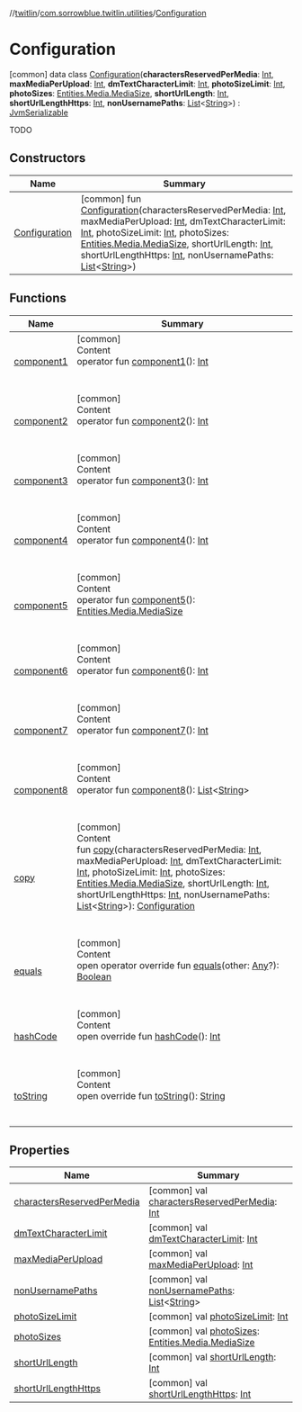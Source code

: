 //[twitlin](../../index.md)/[com.sorrowblue.twitlin.utilities](../index.md)/[Configuration](index.md)



# Configuration  
 [common] data class [Configuration](index.md)(**charactersReservedPerMedia**: [Int](https://kotlinlang.org/api/latest/jvm/stdlib/kotlin/-int/index.html), **maxMediaPerUpload**: [Int](https://kotlinlang.org/api/latest/jvm/stdlib/kotlin/-int/index.html), **dmTextCharacterLimit**: [Int](https://kotlinlang.org/api/latest/jvm/stdlib/kotlin/-int/index.html), **photoSizeLimit**: [Int](https://kotlinlang.org/api/latest/jvm/stdlib/kotlin/-int/index.html), **photoSizes**: [Entities.Media.MediaSize](../../com.sorrowblue.twitlin.objects/-entities/-media/-media-size/index.md), **shortUrlLength**: [Int](https://kotlinlang.org/api/latest/jvm/stdlib/kotlin/-int/index.html), **shortUrlLengthHttps**: [Int](https://kotlinlang.org/api/latest/jvm/stdlib/kotlin/-int/index.html), **nonUsernamePaths**: [List](https://kotlinlang.org/api/latest/jvm/stdlib/kotlin.collections/-list/index.html)<[String](https://kotlinlang.org/api/latest/jvm/stdlib/kotlin/-string/index.html)>) : [JvmSerializable](../../com.sorrowblue.twitlin.annotation/-jvm-serializable/index.md)

TODO

   


## Constructors  
  
|  Name|  Summary| 
|---|---|
| <a name="com.sorrowblue.twitlin.utilities/Configuration/Configuration/#kotlin.Int#kotlin.Int#kotlin.Int#kotlin.Int#com.sorrowblue.twitlin.objects.Entities.Media.MediaSize#kotlin.Int#kotlin.Int#kotlin.collections.List[kotlin.String]/PointingToDeclaration/"></a>[Configuration](-configuration.md)| <a name="com.sorrowblue.twitlin.utilities/Configuration/Configuration/#kotlin.Int#kotlin.Int#kotlin.Int#kotlin.Int#com.sorrowblue.twitlin.objects.Entities.Media.MediaSize#kotlin.Int#kotlin.Int#kotlin.collections.List[kotlin.String]/PointingToDeclaration/"></a> [common] fun [Configuration](-configuration.md)(charactersReservedPerMedia: [Int](https://kotlinlang.org/api/latest/jvm/stdlib/kotlin/-int/index.html), maxMediaPerUpload: [Int](https://kotlinlang.org/api/latest/jvm/stdlib/kotlin/-int/index.html), dmTextCharacterLimit: [Int](https://kotlinlang.org/api/latest/jvm/stdlib/kotlin/-int/index.html), photoSizeLimit: [Int](https://kotlinlang.org/api/latest/jvm/stdlib/kotlin/-int/index.html), photoSizes: [Entities.Media.MediaSize](../../com.sorrowblue.twitlin.objects/-entities/-media/-media-size/index.md), shortUrlLength: [Int](https://kotlinlang.org/api/latest/jvm/stdlib/kotlin/-int/index.html), shortUrlLengthHttps: [Int](https://kotlinlang.org/api/latest/jvm/stdlib/kotlin/-int/index.html), nonUsernamePaths: [List](https://kotlinlang.org/api/latest/jvm/stdlib/kotlin.collections/-list/index.html)<[String](https://kotlinlang.org/api/latest/jvm/stdlib/kotlin/-string/index.html)>)   <br>


## Functions  
  
|  Name|  Summary| 
|---|---|
| <a name="com.sorrowblue.twitlin.utilities/Configuration/component1/#/PointingToDeclaration/"></a>[component1](component1.md)| <a name="com.sorrowblue.twitlin.utilities/Configuration/component1/#/PointingToDeclaration/"></a>[common]  <br>Content  <br>operator fun [component1](component1.md)(): [Int](https://kotlinlang.org/api/latest/jvm/stdlib/kotlin/-int/index.html)  <br><br><br>
| <a name="com.sorrowblue.twitlin.utilities/Configuration/component2/#/PointingToDeclaration/"></a>[component2](component2.md)| <a name="com.sorrowblue.twitlin.utilities/Configuration/component2/#/PointingToDeclaration/"></a>[common]  <br>Content  <br>operator fun [component2](component2.md)(): [Int](https://kotlinlang.org/api/latest/jvm/stdlib/kotlin/-int/index.html)  <br><br><br>
| <a name="com.sorrowblue.twitlin.utilities/Configuration/component3/#/PointingToDeclaration/"></a>[component3](component3.md)| <a name="com.sorrowblue.twitlin.utilities/Configuration/component3/#/PointingToDeclaration/"></a>[common]  <br>Content  <br>operator fun [component3](component3.md)(): [Int](https://kotlinlang.org/api/latest/jvm/stdlib/kotlin/-int/index.html)  <br><br><br>
| <a name="com.sorrowblue.twitlin.utilities/Configuration/component4/#/PointingToDeclaration/"></a>[component4](component4.md)| <a name="com.sorrowblue.twitlin.utilities/Configuration/component4/#/PointingToDeclaration/"></a>[common]  <br>Content  <br>operator fun [component4](component4.md)(): [Int](https://kotlinlang.org/api/latest/jvm/stdlib/kotlin/-int/index.html)  <br><br><br>
| <a name="com.sorrowblue.twitlin.utilities/Configuration/component5/#/PointingToDeclaration/"></a>[component5](component5.md)| <a name="com.sorrowblue.twitlin.utilities/Configuration/component5/#/PointingToDeclaration/"></a>[common]  <br>Content  <br>operator fun [component5](component5.md)(): [Entities.Media.MediaSize](../../com.sorrowblue.twitlin.objects/-entities/-media/-media-size/index.md)  <br><br><br>
| <a name="com.sorrowblue.twitlin.utilities/Configuration/component6/#/PointingToDeclaration/"></a>[component6](component6.md)| <a name="com.sorrowblue.twitlin.utilities/Configuration/component6/#/PointingToDeclaration/"></a>[common]  <br>Content  <br>operator fun [component6](component6.md)(): [Int](https://kotlinlang.org/api/latest/jvm/stdlib/kotlin/-int/index.html)  <br><br><br>
| <a name="com.sorrowblue.twitlin.utilities/Configuration/component7/#/PointingToDeclaration/"></a>[component7](component7.md)| <a name="com.sorrowblue.twitlin.utilities/Configuration/component7/#/PointingToDeclaration/"></a>[common]  <br>Content  <br>operator fun [component7](component7.md)(): [Int](https://kotlinlang.org/api/latest/jvm/stdlib/kotlin/-int/index.html)  <br><br><br>
| <a name="com.sorrowblue.twitlin.utilities/Configuration/component8/#/PointingToDeclaration/"></a>[component8](component8.md)| <a name="com.sorrowblue.twitlin.utilities/Configuration/component8/#/PointingToDeclaration/"></a>[common]  <br>Content  <br>operator fun [component8](component8.md)(): [List](https://kotlinlang.org/api/latest/jvm/stdlib/kotlin.collections/-list/index.html)<[String](https://kotlinlang.org/api/latest/jvm/stdlib/kotlin/-string/index.html)>  <br><br><br>
| <a name="com.sorrowblue.twitlin.utilities/Configuration/copy/#kotlin.Int#kotlin.Int#kotlin.Int#kotlin.Int#com.sorrowblue.twitlin.objects.Entities.Media.MediaSize#kotlin.Int#kotlin.Int#kotlin.collections.List[kotlin.String]/PointingToDeclaration/"></a>[copy](copy.md)| <a name="com.sorrowblue.twitlin.utilities/Configuration/copy/#kotlin.Int#kotlin.Int#kotlin.Int#kotlin.Int#com.sorrowblue.twitlin.objects.Entities.Media.MediaSize#kotlin.Int#kotlin.Int#kotlin.collections.List[kotlin.String]/PointingToDeclaration/"></a>[common]  <br>Content  <br>fun [copy](copy.md)(charactersReservedPerMedia: [Int](https://kotlinlang.org/api/latest/jvm/stdlib/kotlin/-int/index.html), maxMediaPerUpload: [Int](https://kotlinlang.org/api/latest/jvm/stdlib/kotlin/-int/index.html), dmTextCharacterLimit: [Int](https://kotlinlang.org/api/latest/jvm/stdlib/kotlin/-int/index.html), photoSizeLimit: [Int](https://kotlinlang.org/api/latest/jvm/stdlib/kotlin/-int/index.html), photoSizes: [Entities.Media.MediaSize](../../com.sorrowblue.twitlin.objects/-entities/-media/-media-size/index.md), shortUrlLength: [Int](https://kotlinlang.org/api/latest/jvm/stdlib/kotlin/-int/index.html), shortUrlLengthHttps: [Int](https://kotlinlang.org/api/latest/jvm/stdlib/kotlin/-int/index.html), nonUsernamePaths: [List](https://kotlinlang.org/api/latest/jvm/stdlib/kotlin.collections/-list/index.html)<[String](https://kotlinlang.org/api/latest/jvm/stdlib/kotlin/-string/index.html)>): [Configuration](index.md)  <br><br><br>
| <a name="kotlin/Any/equals/#kotlin.Any?/PointingToDeclaration/"></a>[equals](../../com.sorrowblue.twitlin.v2.users/-users-api/-expansion/-companion/index.md#%5Bkotlin%2FAny%2Fequals%2F%23kotlin.Any%3F%2FPointingToDeclaration%2F%5D%2FFunctions%2F1930806739)| <a name="kotlin/Any/equals/#kotlin.Any?/PointingToDeclaration/"></a>[common]  <br>Content  <br>open operator override fun [equals](../../com.sorrowblue.twitlin.v2.users/-users-api/-expansion/-companion/index.md#%5Bkotlin%2FAny%2Fequals%2F%23kotlin.Any%3F%2FPointingToDeclaration%2F%5D%2FFunctions%2F1930806739)(other: [Any](https://kotlinlang.org/api/latest/jvm/stdlib/kotlin/-any/index.html)?): [Boolean](https://kotlinlang.org/api/latest/jvm/stdlib/kotlin/-boolean/index.html)  <br><br><br>
| <a name="kotlin/Any/hashCode/#/PointingToDeclaration/"></a>[hashCode](../../com.sorrowblue.twitlin.v2.users/-users-api/-expansion/-companion/index.md#%5Bkotlin%2FAny%2FhashCode%2F%23%2FPointingToDeclaration%2F%5D%2FFunctions%2F1930806739)| <a name="kotlin/Any/hashCode/#/PointingToDeclaration/"></a>[common]  <br>Content  <br>open override fun [hashCode](../../com.sorrowblue.twitlin.v2.users/-users-api/-expansion/-companion/index.md#%5Bkotlin%2FAny%2FhashCode%2F%23%2FPointingToDeclaration%2F%5D%2FFunctions%2F1930806739)(): [Int](https://kotlinlang.org/api/latest/jvm/stdlib/kotlin/-int/index.html)  <br><br><br>
| <a name="kotlin/Any/toString/#/PointingToDeclaration/"></a>[toString](../../com.sorrowblue.twitlin.v2.users/-users-api/-expansion/-companion/index.md#%5Bkotlin%2FAny%2FtoString%2F%23%2FPointingToDeclaration%2F%5D%2FFunctions%2F1930806739)| <a name="kotlin/Any/toString/#/PointingToDeclaration/"></a>[common]  <br>Content  <br>open override fun [toString](../../com.sorrowblue.twitlin.v2.users/-users-api/-expansion/-companion/index.md#%5Bkotlin%2FAny%2FtoString%2F%23%2FPointingToDeclaration%2F%5D%2FFunctions%2F1930806739)(): [String](https://kotlinlang.org/api/latest/jvm/stdlib/kotlin/-string/index.html)  <br><br><br>


## Properties  
  
|  Name|  Summary| 
|---|---|
| <a name="com.sorrowblue.twitlin.utilities/Configuration/charactersReservedPerMedia/#/PointingToDeclaration/"></a>[charactersReservedPerMedia](characters-reserved-per-media.md)| <a name="com.sorrowblue.twitlin.utilities/Configuration/charactersReservedPerMedia/#/PointingToDeclaration/"></a> [common] val [charactersReservedPerMedia](characters-reserved-per-media.md): [Int](https://kotlinlang.org/api/latest/jvm/stdlib/kotlin/-int/index.html)   <br>
| <a name="com.sorrowblue.twitlin.utilities/Configuration/dmTextCharacterLimit/#/PointingToDeclaration/"></a>[dmTextCharacterLimit](dm-text-character-limit.md)| <a name="com.sorrowblue.twitlin.utilities/Configuration/dmTextCharacterLimit/#/PointingToDeclaration/"></a> [common] val [dmTextCharacterLimit](dm-text-character-limit.md): [Int](https://kotlinlang.org/api/latest/jvm/stdlib/kotlin/-int/index.html)   <br>
| <a name="com.sorrowblue.twitlin.utilities/Configuration/maxMediaPerUpload/#/PointingToDeclaration/"></a>[maxMediaPerUpload](max-media-per-upload.md)| <a name="com.sorrowblue.twitlin.utilities/Configuration/maxMediaPerUpload/#/PointingToDeclaration/"></a> [common] val [maxMediaPerUpload](max-media-per-upload.md): [Int](https://kotlinlang.org/api/latest/jvm/stdlib/kotlin/-int/index.html)   <br>
| <a name="com.sorrowblue.twitlin.utilities/Configuration/nonUsernamePaths/#/PointingToDeclaration/"></a>[nonUsernamePaths](non-username-paths.md)| <a name="com.sorrowblue.twitlin.utilities/Configuration/nonUsernamePaths/#/PointingToDeclaration/"></a> [common] val [nonUsernamePaths](non-username-paths.md): [List](https://kotlinlang.org/api/latest/jvm/stdlib/kotlin.collections/-list/index.html)<[String](https://kotlinlang.org/api/latest/jvm/stdlib/kotlin/-string/index.html)>   <br>
| <a name="com.sorrowblue.twitlin.utilities/Configuration/photoSizeLimit/#/PointingToDeclaration/"></a>[photoSizeLimit](photo-size-limit.md)| <a name="com.sorrowblue.twitlin.utilities/Configuration/photoSizeLimit/#/PointingToDeclaration/"></a> [common] val [photoSizeLimit](photo-size-limit.md): [Int](https://kotlinlang.org/api/latest/jvm/stdlib/kotlin/-int/index.html)   <br>
| <a name="com.sorrowblue.twitlin.utilities/Configuration/photoSizes/#/PointingToDeclaration/"></a>[photoSizes](photo-sizes.md)| <a name="com.sorrowblue.twitlin.utilities/Configuration/photoSizes/#/PointingToDeclaration/"></a> [common] val [photoSizes](photo-sizes.md): [Entities.Media.MediaSize](../../com.sorrowblue.twitlin.objects/-entities/-media/-media-size/index.md)   <br>
| <a name="com.sorrowblue.twitlin.utilities/Configuration/shortUrlLength/#/PointingToDeclaration/"></a>[shortUrlLength](short-url-length.md)| <a name="com.sorrowblue.twitlin.utilities/Configuration/shortUrlLength/#/PointingToDeclaration/"></a> [common] val [shortUrlLength](short-url-length.md): [Int](https://kotlinlang.org/api/latest/jvm/stdlib/kotlin/-int/index.html)   <br>
| <a name="com.sorrowblue.twitlin.utilities/Configuration/shortUrlLengthHttps/#/PointingToDeclaration/"></a>[shortUrlLengthHttps](short-url-length-https.md)| <a name="com.sorrowblue.twitlin.utilities/Configuration/shortUrlLengthHttps/#/PointingToDeclaration/"></a> [common] val [shortUrlLengthHttps](short-url-length-https.md): [Int](https://kotlinlang.org/api/latest/jvm/stdlib/kotlin/-int/index.html)   <br>

